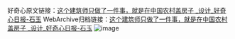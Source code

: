 好奇心原文链接：[这个建筑师只做了一件事，就是在中国农村盖房子 _设计_好奇心日报-石玉](https://www.qdaily.com/articles/6324.html)
WebArchive归档链接：[这个建筑师只做了一件事，就是在中国农村盖房子 _设计_好奇心日报-石玉](http://web.archive.org/web/20170728130253/http://www.qdaily.com/articles/6324.html)
![image](http://ww3.sinaimg.cn/large/007d5XDply1g3w9te13gxj30u077thdt)